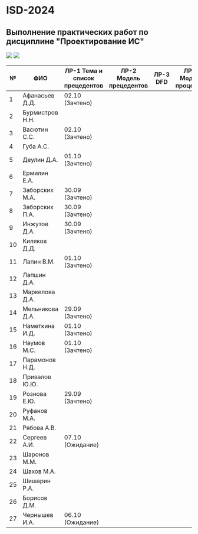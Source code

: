 # ISD-2024
## Выполнение практических работ по дисциплине "Проектирование ИС"

<img src="https://img.shields.io/github/commit-activity/m/unn-iasr/ISD-2024?color=lime&style=for-the-badge">
<img src="https://img.shields.io/github/last-commit/unn-iasr/ISD-2024?color=darkgreen&style=for-the-badge">

|№ |  ФИО | ЛР-1 Тема и список прецедентов | ЛР-2 Модель прецедентов | ЛР-3 DFD | ЛР-4 Модель процессов | ЛР-5 Модели данных | ЛР-6 Техническое задание | КР Результирующий документ | 
| -- | ------ |  ----- |  ----- |  ----- |  ----- |  ----- |  ----- |  ----- | 
| 1 | Афанасьев Д.Д. | 02.10 (Зачтено)  |      |      |      |      |      | 23.09 (Тема утверждена)  | 
| 2 | Бурмистров Н.Н. |      |      |      |      |      |      |      | 
| 3 | Васютин С.С. | 02.10 (Зачтено)  |      |      |      |      |      | 30.09 (Тема утверждена)  | 
| 4 | Губа А.С. |      |      |      |      |      |      |      | 
| 5 | Деулин Д.А. | 01.10 (Зачтено)  |      |      |      |      |      | 23.09 (Тема утверждена)  | 
| 6 | Ермилин Е.А. |      |      |      |      |      |      |      | 
| 7 | Заборских М.А. | 30.09 (Зачтено)  |      |      |      |      |      | 23.09 (Тема утверждена)  | 
| 8 | Заборских П.А. | 30.09 (Зачтено)  |      |      |      |      |      | 23.09 (Тема утверждена)  | 
| 9 | Инжутов Д.А. | 30.09 (Зачтено)  |      |      |      |      |      | 23.09 (Тема утверждена)  | 
| 10 | Киляков Д.Д. |      |      |      |      |      |      |      | 
| 11 | Лапин В.М. | 01.10 (Зачтено)  |      |      |      |      |      | 23.09 (Тема утверждена)  | 
| 12 | Лапшин Д.А. |      |      |      |      |      |      |      | 
| 13 | Маркелова Д.А. |      |      |      |      |      |      |      | 
| 14 | Мельникова Д.А. | 29.09 (Зачтено)  |      |      |      |      |      | 23.09 (Тема утверждена)  | 
| 15 | Наметкина И.Д. | 01.10 (Зачтено)  |      |      |      |      |      | 23.09 (Тема утверждена)  | 
| 16 | Наумов М.С. | 01.10 (Зачтено)  |      |      |      |      |      | 23.09 (Тема утверждена)  | 
| 17 | Парамонов Н.Д. |      |      |      |      |      |      |      | 
| 18 | Привалов Ю.Ю. |      |      |      |      |      |      |      | 
| 19 | Рознова Е.Ю. | 29.09 (Зачтено)  |      |      |      |      |      | 23.09 (Тема утверждена)  | 
| 20 | Руфанов М.А. |      |      |      |      |      |      |      | 
| 21 | Рябова А.В. |      |      |      |      |      |      |      | 
| 22 | Сергеев А.И. | 07.10 (Ожидание)  |      |      |      |      |      |      | 
| 23 | Шаронов М.М. |      |      |      |      |      |      |      | 
| 24 | Шахов М.А. |      |      |      |      |      |      |      | 
| 25 | Шишарин Р.А. |      |      |      |      |      |      |      | 
| 26 | Борисов Д.М. |      |      |      |      |      |      |      | 
| 27 | Чернышев И.А. | 06.10 (Ожидание)  |      |      |      |      |      |      | 
